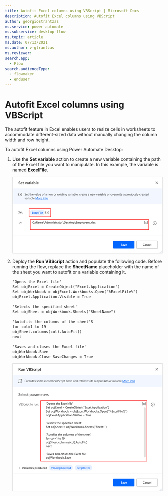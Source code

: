 ```yaml
---
title: Autofit Excel columns using VBScript | Microsoft Docs
description: Autofit Excel columns using VBScript
author: georgiostrantzas
ms.service: power-automate
ms.subservice: desktop-flow
ms.topic: article
ms.date: 07/13/2021
ms.author: v-gtrantzas
ms.reviewer:
search.app: 
  - Flow
search.audienceType: 
  - flowmaker
  - enduser
---
```


# Autofit Excel columns using VBScript

The autofit feature in Excel enables users to resize cells in worksheets to accommodate different-sized data without manually changing the column width and row height.

To autofit Excel columns using Power Automate Desktop:

1. Use the **Set variable** action to create a new variable containing the path of the Excel file you want to manipulate. In this example, the variable is named **ExcelFile**.

    ![The configured Set variable action.](media/autofit-excel-columns-vbscript/set-variable-action.png)

1. Deploy the **Run VBScript** action and populate the following code. Before running the flow, replace the **SheetName** placeholder with the name of the sheet you want to autofit or a variable containing it.

    ``` VBScript
    'Opens the Excel file'
    Set objExcel = CreateObject("Excel.Application")
    Set objWorkbook = objExcel.Workbooks.Open("%ExcelFile%")
    objExcel.Application.Visible = True

    'Selects the specified sheet'
    Set objSheet = objWorkbook.Sheets("SheetName")

    'Autofits the columns of the sheet'S
    for col=1 to 19
    objSheet.columns(col).AutoFit()
    next

    'Saves and closes the Excel file'
    objWorkbook.Save
    objWorkbook.Close SaveChanges = True
    ```

    ![The populated Run VBScript action.](media/autofit-excel-columns-vbscript/run-vbscript-action.png)

